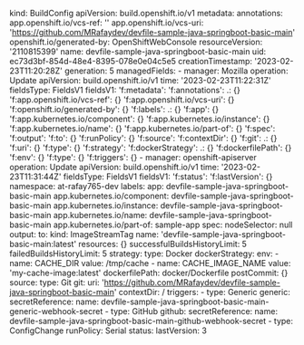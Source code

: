 kind: BuildConfig
apiVersion: build.openshift.io/v1
metadata:
  annotations:
    app.openshift.io/vcs-ref: ''
    app.openshift.io/vcs-uri: 'https://github.com/MRafaydev/devfile-sample-java-springboot-basic-main'
    openshift.io/generated-by: OpenShiftWebConsole
  resourceVersion: '2110815399'
  name: devfile-sample-java-springboot-basic-main
  uid: ec73d3bf-854d-48e4-8395-078e0e04c5e5
  creationTimestamp: '2023-02-23T11:20:28Z'
  generation: 5
  managedFields:
    - manager: Mozilla
      operation: Update
      apiVersion: build.openshift.io/v1
      time: '2023-02-23T11:22:31Z'
      fieldsType: FieldsV1
      fieldsV1:
        'f:metadata':
          'f:annotations':
            .: {}
            'f:app.openshift.io/vcs-ref': {}
            'f:app.openshift.io/vcs-uri': {}
            'f:openshift.io/generated-by': {}
          'f:labels':
            .: {}
            'f:app': {}
            'f:app.kubernetes.io/component': {}
            'f:app.kubernetes.io/instance': {}
            'f:app.kubernetes.io/name': {}
            'f:app.kubernetes.io/part-of': {}
        'f:spec':
          'f:output':
            'f:to': {}
          'f:runPolicy': {}
          'f:source':
            'f:contextDir': {}
            'f:git':
              .: {}
              'f:uri': {}
            'f:type': {}
          'f:strategy':
            'f:dockerStrategy':
              .: {}
              'f:dockerfilePath': {}
              'f:env': {}
            'f:type': {}
          'f:triggers': {}
    - manager: openshift-apiserver
      operation: Update
      apiVersion: build.openshift.io/v1
      time: '2023-02-23T11:31:44Z'
      fieldsType: FieldsV1
      fieldsV1:
        'f:status':
          'f:lastVersion': {}
  namespace: at-rafay765-dev
  labels:
    app: devfile-sample-java-springboot-basic-main
    app.kubernetes.io/component: devfile-sample-java-springboot-basic-main
    app.kubernetes.io/instance: devfile-sample-java-springboot-basic-main
    app.kubernetes.io/name: devfile-sample-java-springboot-basic-main
    app.kubernetes.io/part-of: sample-app
spec:
  nodeSelector: null
  output:
    to:
      kind: ImageStreamTag
      name: 'devfile-sample-java-springboot-basic-main:latest'
  resources: {}
  successfulBuildsHistoryLimit: 5
  failedBuildsHistoryLimit: 5
  strategy:
    type: Docker
    dockerStrategy:
      env:
        - name: CACHE_DIR
          value: /tmp/cache
        - name: CACHE_IMAGE_NAME
          value: 'my-cache-image:latest'
      dockerfilePath: docker/Dockerfile
  postCommit: {}
  source:
    type: Git
    git:
      uri: 'https://github.com/MRafaydev/devfile-sample-java-springboot-basic-main'
    contextDir: /
  triggers:
    - type: Generic
      generic:
        secretReference:
          name: devfile-sample-java-springboot-basic-main-generic-webhook-secret
    - type: GitHub
      github:
        secretReference:
          name: devfile-sample-java-springboot-basic-main-github-webhook-secret
    - type: ConfigChange
  runPolicy: Serial
status:
  lastVersion: 3
